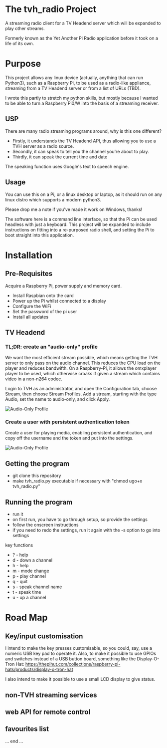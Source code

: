 # The tvh_radio Project

A streaming radio client for a TV Headend server which will be expanded to
play other streams.

Formerly known as the Yet Another Pi Radio application before it took on a
life of its own.



# Purpose

This project allows any linux device (actually, anything that can run
Python3), such as a Raspberry Pi, to be used as a radio-like appliance,
streaming from a TV Headend server or from a list of URLs (TBD).


I wrote this partly to stretch my python skills, but mostly because I wanted
to be able to turn a Raspberry Pi0/W into the basis of a streaming receiver.


## USP

There are many radio streaming programs around, why is this one different?

* Firstly, it understands the TV Headend API, thus allowing you to use a
  TVH server as a radio source.
* Secondly, it can speak to tell you the channel you're about to play.
* Thirdly, it can speak the current time and date

The speaking function uses Google's text to speech engine.


## Usage

You can use this on a Pi, or a linux desktop or laptop, as it should run on
any linux distro which supports a modern python3.

Please drop me a note if you've made it work on Windows, thanks!

The software here is a command line interface, so that the Pi can be used
headless with just a keyboard. This project will be expanded to include
instructions on fitting into a re-purposed radio shell, and setting the
Pi to boot straight into this application.


# Installation

## Pre-Requisites

Acquire a Raspberry Pi, power supply and memory card. 

* Install Raspbian onto the card
* Power up the Pi whilst connected to a display
* Configure the WiFi
* Set the password of the pi user
* Install all updates


## TV Headend

### TL;DR: create an "audio-only" profile

We want the most efficient stream possible, which means getting the TVH
server to only pass on the audio channel. This reduces the CPU load on
the player and reduces bandwifth. On a Raspberry-Pi, it allows the
omxplayer player to be used, which otherwise croaks if given a stream
which contains video in a non-n264 codec.

Login to TVH as an administrator, and open the Configuration tab, choose
Stream, then choose Stream Profiles. Add a stream, starting with the
type Audio, set the name to audio-only, and click Apply.
 
![Audio-Only Profile](https://raw.githubusercontent.com/speculatrix/tvh_radio/master/create_audio_only_profile.png)


### Create a user with persistent authentication token

Create a user for playing media, enabling persistent authentication, and copy
off the username and the token and put into the settings.

![Audio-Only Profile](https://raw.githubusercontent.com/speculatrix/tvh_radio/master/webby_user.png)



## Getting the program

* git clone this repository
* make tvh_radio.py executable if necessary with "chmod ugo+x tvh_radio.py"


## Running the program

* run it
* on first run, you have to go through setup, so provide the settings
* follow the onscreen instructions
* if you need to redo the settings, run it again with the -s option to go into settings


key functions

* ? - help
* d - down a channel
* h - help
* m - mode change
* p - play channel
* q - quit
* s - speak channel name
* t - speak time
* u - up a channel


# Road Map

## Key/input customisation

I intend to make the key presses customisable, so you could, say, use a
numeric USB key pad to operate it. Also, to make it possible to use GPIOs
and switches instead of a USB button board, something like the Display-O-Tron Hat:
https://thepihut.com/collections/raspberry-pi-hats/products/display-o-tron-hat

I also intend to make it possible to use a small LCD display to give status.

## non-TVH streaming services


## web API for remote control


## favourites list


... end ...
